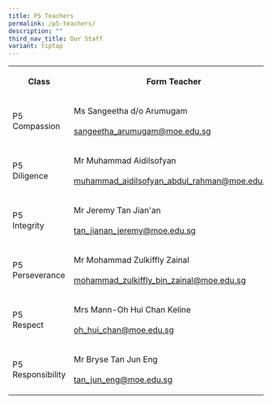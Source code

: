 ```yaml
---
title: P5 Teachers
permalink: /p5-teachers/
description: ""
third_nav_title: Our Staff
variant: tiptap
---
```

<table style="minWidth: 75px">
<colgroup>
<col>
<col>
<col>
</colgroup>
<tbody>
<tr>
<th rowspan="1" colspan="1">
<p><strong>Class</strong>
</p>
</th>
<th rowspan="1" colspan="1">
<p><strong>Form Teacher</strong>
</p>
</th>
<th rowspan="1" colspan="1">
<p><strong>Co-Form Teacher</strong>
</p>
</th>
</tr>
<tr>
<td rowspan="1" colspan="1">
<p>P5
<br>Compassion</p>
</td>
<td rowspan="1" colspan="1">
<p>Ms Sangeetha d/o Arumugam
<br>
<br><a href="mailto:sangeetha_arumugam@moe.edu.sg" rel="noopener noreferrer nofollow" target="_blank">sangeetha_arumugam@moe.edu.sg</a>
</p>
</td>
<td rowspan="1" colspan="1">
<p>Mdm Ng Li Yen
<br>
<br><a href="mailto:ng_li_yen@moe.edu.sg" rel="noopener noreferrer nofollow" target="_blank">ng_li_yen@moe.edu.sg</a>
</p>
</td>
</tr>
<tr>
<td rowspan="1" colspan="1">
<p>P5
<br>Diligence</p>
</td>
<td rowspan="1" colspan="1">
<p>Mr Muhammad Aidilsofyan
<br>
<br><a href="mailto:Muhammad_Aidilsofyan_Abd_RAHMAN@moe.edu.sg" rel="noopener noreferrer nofollow" target="_blank">muhammad_aidilsofyan_abdul_rahman@moe.edu.sg</a>
</p>
</td>
<td rowspan="1" colspan="1">
<p>Mr Velllasamy Rasandran</p>
<p></p>
<p><a href="mailto:vellasamy_rasandran_a@moe.edu.sg" rel="noopener noreferrer nofollow" target="_blank">vellasamy_rasandran_a@moe.edu.sg</a>
</p>
</td>
</tr>
<tr>
<td rowspan="1" colspan="1">
<p>P5
<br>Integrity</p>
</td>
<td rowspan="1" colspan="1">
<p>Mr Jeremy Tan Jian'an
<br>
<br><a href="mailto:tan_jianan_jeremy@moe.edu.sg" rel="noopener noreferrer nofollow" target="_blank">tan_jianan_jeremy@moe.edu.sg</a>
</p>
</td>
<td rowspan="1" colspan="1">
<p>Mdm Wang Jiajia
<br>
<br><a href="mailto:wang_jiajia_a@moe.edu.sg" rel="noopener noreferrer nofollow" target="_blank">wang_jiajia_a@moe.edu.sg</a>
</p>
</td>
</tr>
<tr>
<td rowspan="1" colspan="1">
<p>P5 Perseverance</p>
</td>
<td rowspan="1" colspan="1">
<p>Mr Mohammad Zulkiffly Zainal
<br>
<br><a href="mailto:mohammad_zulkiffly_bin_zainal@moe.edu.sg" rel="noopener noreferrer nofollow" target="_blank">mohammad_zulkiffly_bin_zainal@moe.edu.sg</a>
</p>
</td>
<td rowspan="1" colspan="1">
<p>Ms Eng Cui Shan
<br>
<br><a href="mailto:eng_cui_shan@moe.edu.sg" rel="noopener noreferrer nofollow" target="_blank">eng_cui_shan@moe.edu.sg</a>
</p>
</td>
</tr>
<tr>
<td rowspan="1" colspan="1">
<p>P5
<br>Respect</p>
</td>
<td rowspan="1" colspan="1">
<p>Mrs Mann-Oh Hui Chan Keline
<br>
<br><a href="mailto:oh_hui_chan@moe.edu.sg" rel="noopener noreferrer nofollow" target="_blank">oh_hui_chan@moe.edu.sg</a>
</p>
</td>
<td rowspan="1" colspan="1">
<p>Mr Namdi Bin Salleh
<br>
<br><a href="mailto:namdi_b_salleh@edu.edu.sg" rel="noopener noreferrer nofollow" target="_blank">namdi_b_salleh@edu.edu.sg</a>
</p>
</td>
</tr>
<tr>
<td rowspan="1" colspan="1">
<p>P5 Responsibility</p>
</td>
<td rowspan="1" colspan="1">
<p>Mr Bryse Tan Jun Eng
<br>
<br><a href="mailto:tan_jun_eng@moe.edu.sg" rel="noopener noreferrer nofollow" target="_blank">tan_jun_eng@moe.edu.sg</a>
</p>
</td>
<td rowspan="1" colspan="1">
<p>Mrs Chia-Tjen Sak Tju Cindy
<br>
<br><a href="mailto:chia-_tjen_sak_tju@schools.gov.sg" rel="noopener noreferrer nofollow" target="_blank">chia-_tjen_sak_tju@schools.gov.sg</a>
</p>
</td>
</tr>
</tbody>
</table>
<p></p>